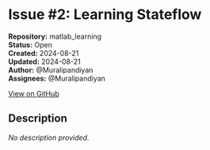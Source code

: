 # Issue #2: Learning Stateflow

**Repository:** matlab_learning  
**Status:** Open  
**Created:** 2024-08-21  
**Updated:** 2024-08-21  
**Author:** @Muralipandiyan  
**Assignees:** @Muralipandiyan  

[View on GitHub](https://github.com/Simtestlab/matlab_learning/issues/2)

## Description

*No description provided.*